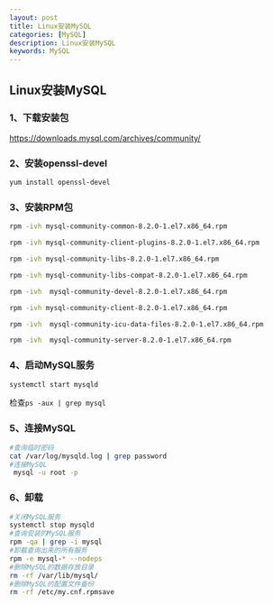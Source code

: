 ```yaml
---
layout: post
title: Linux安装MySQL
categories: [MySQL]
description: Linux安装MySQL
keywords: MySQL
---
```


## Linux安装MySQL

### 1、下载安装包

https://downloads.mysql.com/archives/community/

### 2、安装openssl-devel

```bash
yum install openssl-devel
```

### 3、安装RPM包

```bash
rpm -ivh mysql-community-common-8.2.0-1.el7.x86_64.rpm

rpm -ivh mysql-community-client-plugins-8.2.0-1.el7.x86_64.rpm

rpm -ivh mysql-community-libs-8.2.0-1.el7.x86_64.rpm

rpm -ivh mysql-community-libs-compat-8.2.0-1.el7.x86_64.rpm

rpm -ivh  mysql-community-devel-8.2.0-1.el7.x86_64.rpm

rpm -ivh mysql-community-client-8.2.0-1.el7.x86_64.rpm

rpm -ivh  mysql-community-icu-data-files-8.2.0-1.el7.x86_64.rpm

rpm -ivh  mysql-community-server-8.2.0-1.el7.x86_64.rpm
```

### 4、启动MySQL服务

```bash
systemctl start mysqld
```

检查`ps -aux | grep mysql`

### 5、连接MySQL

```bash
#查询临时密码
cat /var/log/mysqld.log | grep password
#连接MySQL
 mysql -u root -p
```

### 6、卸载

```bash
#关闭MySQL服务
systemctl stop mysqld
#查询安装的MySQL服务
rpm -qa | grep -i mysql
#卸载查询出来的所有服务
rpm -e mysql-* --nodeps
#删除MySQL的数据存放目录
rm -rf /var/lib/mysql/
#删除MySQL的配置文件备份
rm -rf /etc/my.cnf.rpmsave
```


